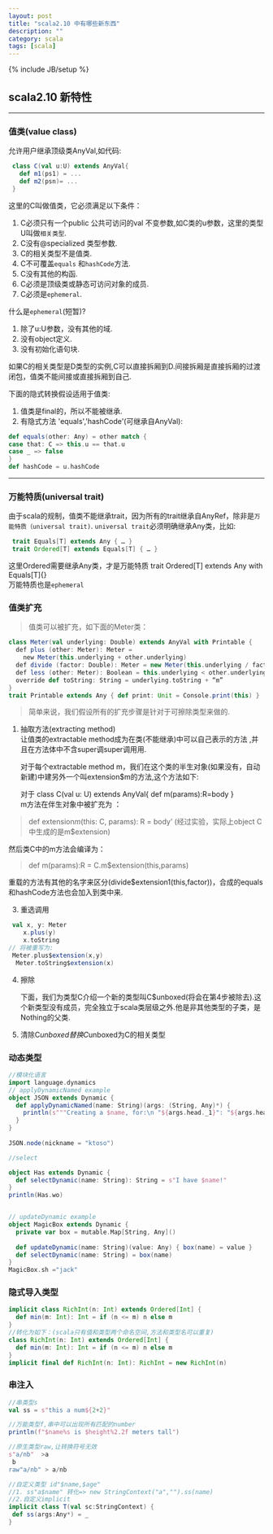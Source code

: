 ```yaml
---
layout: post
title: "scala2.10 中有哪些新东西"
description: ""
category: scala 
tags: [scala]
---
```

{% include JB/setup %}
## scala2.10 新特性
----

### 值类(value class)

允许用户继承顶级类AnyVal,如代码:

```scala
 class C(val u:U) extends AnyVal{
   def m1(ps1) = ...
   def m2(psn)= ...
 }
```
 
这里的C叫做值类，它必须满足以下条件：   

1. C必须只有一个public 公共可访问的val 不变参数,如C类的u参数，这里的类型U叫做`相关类型`.  
1. C没有@specialized 类型参数.  
1. C的相关类型不是值类.  
1. C不可覆盖`equals` 和`hashCode`方法.  
1. C没有其他的构函.  
1. C必须是顶级类或静态可访问对象的成员.  
1. C必须是`ephemeral`. 

什么是`ephemeral`(短暂)?

1. 除了u:U参数，没有其他的域.  
1. 没有object定义.  
1. 没有初始化语句块. 


如果C的相关类型是D类型的实例,C可以直接拆厢到D.间接拆厢是直接拆厢的过渡闭包，值类不能间接或直接拆厢到自己. 

下面的隐式转换假设适用于值类:

1. 值类是final的，所以不能被继承.
1. 有隐式方法 'equals','hashCode'(可继承自AnyVal):

```scala
def equals(other: Any) = other match {
case that: C => this.u == that.u
case _ => false
}
def hashCode = u.hashCode
```
-----


### 万能特质(universal trait)


   由于scala的规制，值类不能继承trait，因为所有的trait继承自AnyRef，除非是`万能特质（universal trait)`. `universal trait`必须明确继承Any类，比如:

```scala
 trait Equals[T] extends Any { … }
 trait Ordered[T] extends Equals[T] { … } 
```

   这里Ordered需要继承Any类，才是万能特质
   trait Ordered[T] extends Any with Equals[T]{}  
   万能特质也是`ephemeral` 

<!--break-->

### 值类扩充

> 值类可以被扩充，如下面的Meter类：

```scala
class Meter(val underlying: Double) extends AnyVal with Printable {
  def plus (other: Meter): Meter = 
    new Meter(this.underlying + other.underlying)
  def divide (factor: Double): Meter = new Meter(this.underlying / factor)
  def less (other: Meter): Boolean = this.underlying < other.underlying
  override def toString: String = underlying.toString + “m”
}
trait Printable extends Any { def print: Unit = Console.print(this) }
```

> 简单来说，我们假设所有的扩充步骤是针对于可擦除类型来做的.

1. 抽取方法(extracting method)   
   让值类的extractable method成为在类(不能继承)中可以自己表示的方法 ,并且在方法体中不含super调super调用用.  
  
   对于每个extractable method m，我们在这个类的半生对象(如果没有，自动新建)中建另外一个叫extension$m的方法,这个方法如下:
   
   对于 class C(val u: U) extends AnyVal{ def m(params):R=body }  
   m方法在伴生对象中被扩充为 ：   

>  def extension$m($this: C, params): R = body’ (经过实验，实际上object C中生成的是m$extension)  
   
   然后类C中的m方法会编译为：  
   
>  def m(params):R = C.m$extension(this,params)  
   
   重载的方法有其他的名字来区分(divide$extension1(this,factor))，合成的equals和hashCode方法也会加入到类中来.

3. 重选调用 
```scala
 val x, y: Meter  
	x.plus(y)  
	x.toString  
// 将被重写为:  
 Meter.plus$extension(x,y)  
  Meter.toString$extension(x)
```
 
4. 擦除 

   下面，我们为类型C介绍一个新的类型叫C$unboxed(将会在第4步被除去).这个新类型没有成员，完全独立于scala类层级之外.他是非其他类型的子类，是Nothing的父类. 

4. 清除C$unboxed
   替换C$unboxed为C的相关类型


### 动态类型

```scala
//模块化语言
import language.dynamics
// applyDynamicNamed example
object JSON extends Dynamic {
  def applyDynamicNamed(name: String)(args: (String, Any)*) {
    println(s"""Creating a $name, for:\n "${args.head._1}": "${args.head._2}" """)
  }
}
 
JSON.node(nickname = "ktoso")

//select

object Has extends Dynamic {
  def selectDynamic(name: String): String = s"I have $name!"
}
println(Has.wo)


// updateDynamic example
object MagicBox extends Dynamic {
  private var box = mutable.Map[String, Any]()
 
  def updateDynamic(name: String)(value: Any) { box(name) = value }
  def selectDynamic(name: String) = box(name)
}
MagicBox.sh ="jack" 
```

### 隐式导入类型

```scala
implicit class RichInt(n: Int) extends Ordered[Int] {
  def min(m: Int): Int = if (n <= m) n else m
}
//转化为如下：(scala只有值和类型两个命名空间,方法和类型名可以重复)
class RichInt(n: Int) extends Ordered[Int] {
  def min(m: Int): Int = if (n <= m) n else m
}
implicit final def RichInt(n: Int): RichInt = new RichInt(n)
```

### 串注入

```scala
//串类型s
val ss = s"this a num${2+2}" 

//万能类型f,串中可以出现所有匹配的number  
println(f"$name%s is $height%2.2f meters tall")

//原生类型raw,让转换符号无效  
s"a/nb"  >a
 b
raw"a/nb" > a/nb

//自定义类型 id"$name,$age"  
//1. ss"a$name" 转化=> new StringContext("a","").ss(name)
//2.自定义implicit
implicit class T(val sc:StringContext) {
 def ss(args:Any*) = _
}
```
